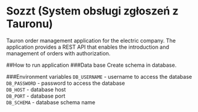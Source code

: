 # Sozzt (System obsługi zgłoszeń z Tauronu)

Tauron order management application for the electric company. 
The application provides a REST API that enables the introduction and management of orders with authorization. 


##How to run application
###Data base
Create schema in database. 

###Environment variables
`DB_USERNAME` - username to access the database <br/>
`DB_PASSWORD` - password to access the database <br/>
`DB_HOST` - database host <br/>
`DB_PORT` - database port <br/>
`DB_SCHEMA` - database schema name